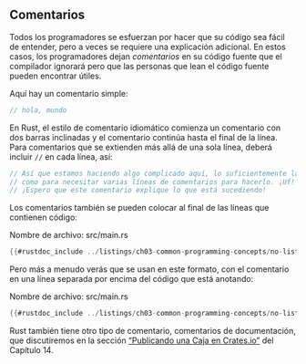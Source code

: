 ## Comentarios

Todos los programadores se esfuerzan por hacer que su código sea fácil de
entender, pero a veces se requiere una explicación adicional. En estos casos,
los programadores dejan *comentarios* en su código fuente que el compilador
ignorará pero que las personas que lean el código fuente pueden encontrar
útiles.

Aquí hay un comentario simple:

```rust
// hola, mundo
```

En Rust, el estilo de comentario idiomático comienza un comentario con dos
barras inclinadas y el comentario continúa hasta el final de la línea. Para
comentarios que se extienden más allá de una sola línea, deberá incluir `//` en
cada línea, así:

```rust
// Así que estamos haciendo algo complicado aquí, lo suficientemente largo
// como para necesitar varias líneas de comentarios para hacerlo. ¡Uf!
// ¡Espero que este comentario explique lo que está sucediendo!
```

Los comentarios también se pueden colocar al final de las líneas que contienen
código:

<span class="filename">Nombre de archivo: src/main.rs</span>

```rust
{{#rustdoc_include ../listings/ch03-common-programming-concepts/no-listing-24-comments-end-of-line/src/main.rs}}
```

Pero más a menudo verás que se usan en este formato, con el comentario en una
línea separada por encima del código que está anotando:

<span class="filename">Nombre de archivo: src/main.rs</span>

```rust
{{#rustdoc_include ../listings/ch03-common-programming-concepts/no-listing-25-comments-above-line/src/main.rs}}
```

Rust también tiene otro tipo de comentario, comentarios de documentación, que
discutiremos en la sección 
[“Publicando una Caja en Crates.io”][publishing]<!-- ignore --> del Capítulo 14.

[publishing]: ch14-02-publishing-to-crates-io.html
